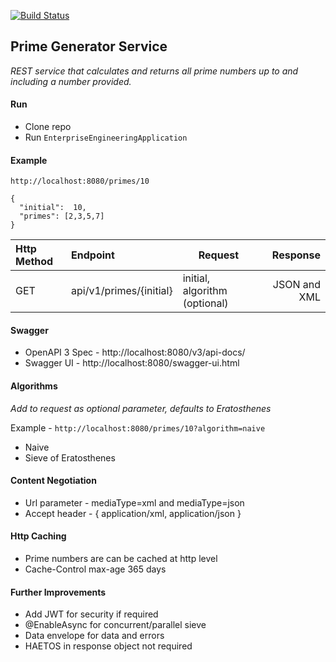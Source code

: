 [![Build Status](https://travis-ci.org/clD11/enterprise-engineering.svg?branch=master)](https://travis-ci.org/clD11/enterprise-engineering/)

## Prime Generator Service ##

_REST service that calculates and returns all prime numbers up to and including a number provided._

#### Run ####
- Clone repo
- Run `EnterpriseEngineeringApplication`

#### Example ####

    http://localhost:8080/primes/10
    
    {
      "initial":  10,    
      "primes": [2,3,5,7]
    }

| Http Method  | Endpoint           | Request                             | Response           |
|:-------------|:-------------------|-------------------------------------|-------------------:|
| GET          | api/v1/primes/{initial} | initial, algorithm (optional)  | JSON and XML       |

#### Swagger ####
- OpenAPI 3 Spec - http://localhost:8080/v3/api-docs/
- Swagger UI - http://localhost:8080/swagger-ui.html

#### Algorithms ####

_Add to request as optional parameter, defaults to Eratosthenes_

Example - `http://localhost:8080/primes/10?algorithm=naive`

- Naive
- Sieve of Eratosthenes
 
#### Content Negotiation ####
- Url parameter - mediaType=xml and mediaType=json
- Accept header - { application/xml, application/json }

#### Http Caching ####
- Prime numbers are can be cached at http level
- Cache-Control max-age 365 days

#### Further Improvements ####
- Add JWT for security if required
- @EnableAsync for concurrent/parallel sieve
- Data envelope for data and errors
- HAETOS in response object not required
